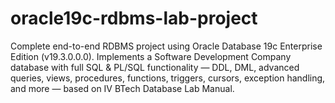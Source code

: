 # oracle19c-rdbms-lab-project
Complete end-to-end RDBMS project using Oracle Database 19c Enterprise Edition (v19.3.0.0.0). Implements a Software Development Company database with full SQL &amp; PL/SQL functionality — DDL, DML, advanced queries, views, procedures, functions, triggers, cursors, exception handling, and more — based on IV BTech Database Lab Manual.

